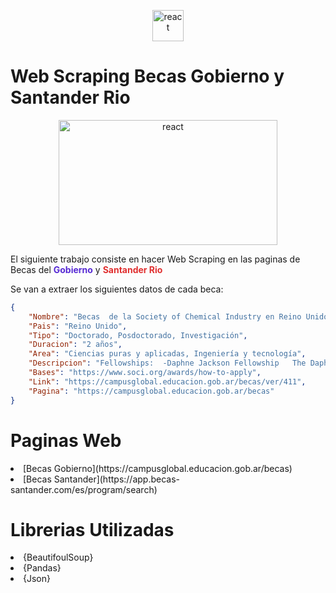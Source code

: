<p align="center">
<img src="https://upload.wikimedia.org/wikipedia/commons/thumb/c/c3/Python-logo-notext.svg/200px-Python-logo-notext.svg.png" alt="react" width="50" height="50" />
</p>





# Web Scraping Becas Gobierno y Santander Rio


<p align="center">
<img src="https://upc.edu.ar/wp-content/uploads/2015/09/Becas-Santander-Area-de-Internacionalizacion-Institucional.jpg" alt="react" width="350" height="200" />
</p>


El siguiente trabajo consiste en hacer Web Scraping en las paginas de Becas del <b><span style = "color:#572ad4">Gobierno</span></b> y <b><span style = "color:#e02f2f">Santander Rio</span></b>

Se van a extraer los siguientes datos de cada beca:


```json
{
    "Nombre": "Becas  de la Society of Chemical Industry en Reino Unido",
    "Pais": "Reino Unido",
    "Tipo": "Doctorado, Posdoctorado, Investigación",
    "Duracion": "2 años",
    "Area": "Ciencias puras y aplicadas, Ingeniería y tecnología",
    "Descripcion": "Fellowships:  -Daphne Jackson Fellowship   The Daphne Jackson Fellowship set up by the Daphne Jackson Trust is dedicated to returning scientists, engineers and technologists to their careers, following a break. The Trust offers flexible, part-time, paid fellowships to scientists, engineers and technologists who have taken a career break of two or more years for family, caring or health reasons.  -Ramsay Fellowship  The Ramsay Memorial Fellowships were instituted in 1920 as a memorial to Sir William Ramsay (1852-1916). The Fellowships are offered to postdoctoral chemists who have already had some postdoctoral experience of research but who are in the early stages of their career, so that they may initiate a programme of original and independent research.  -Seligman Fellowship  Seligman Travel Bursary applications are accepted twice a year. ",
    "Bases": "https://www.soci.org/awards/how-to-apply",
    "Link": "https://campusglobal.educacion.gob.ar/becas/ver/411",
    "Pagina": "https://campusglobal.educacion.gob.ar/becas"
}

```



# Paginas Web

<ui>

<li>
[Becas Gobierno](https://campusglobal.educacion.gob.ar/becas)
</li>

<li>
[Becas Santander](https://app.becas-santander.com/es/program/search)
</li>

</ui>


# Librerias Utilizadas

<ui>

<li>
{BeautifoulSoup}
</li>

<li>
{Pandas}
</li>

<li>
{Json}
</li>

</ui>





